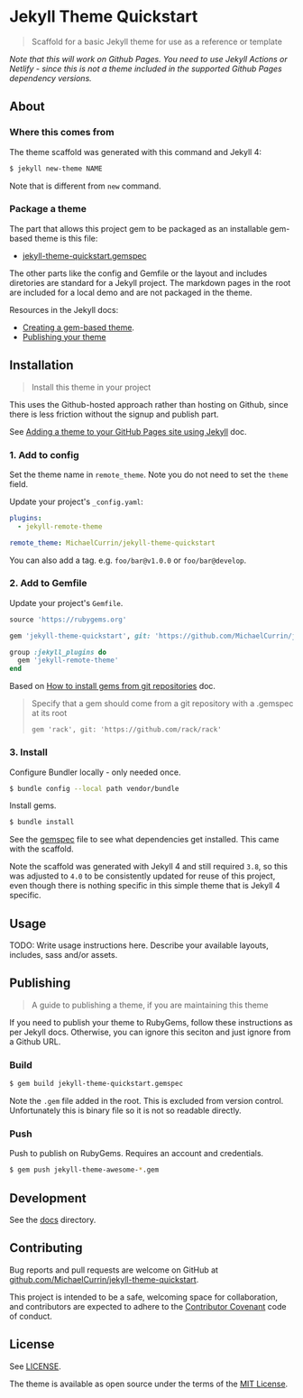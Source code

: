 # Jekyll Theme Quickstart
> Scaffold for a basic Jekyll theme for use as a reference or template


_Note that this will work on Github Pages. You need to use Jekyll Actions or Netlify - since this is not a theme included in the supported Github Pages dependency versions._


## About


### Where this comes from

The theme scaffold was generated with this command and Jekyll 4:

```sh
$ jekyll new-theme NAME
```

Note that is different from `new` command.

### Package a theme

The part that allows this project gem to be packaged as an installable gem-based theme is this file:

- [jekyll-theme-quickstart.gemspec](/jekyll-theme-quickstart.gemspec)

The other parts like the config and Gemfile or the layout and includes diretories are standard for a Jekyll project. The markdown pages in the root are included for a local demo and are not packaged in the theme.

Resources in the Jekyll docs:

- [Creating a gem-based theme](https://jekyllrb.com/docs/themes/#creating-a-gem-based-theme).
- [Publishing your theme](https://jekyllrb.com/docs/themes/#publishing-your-theme)


## Installation
>  Install this theme in your project

This uses the Github-hosted approach rather than hosting on Github, since there is less friction without the signup and publish part.

See [Adding a theme to your GitHub Pages site using Jekyll](https://help.github.com/en/github/working-with-github-pages/adding-a-theme-to-your-github-pages-site-using-jekyll) doc.


### 1. Add to config

Set the theme name in `remote_theme`. Note you do not need to set the `theme` field.

Update your project's `_config.yaml`:

```yaml
plugins:
  - jekyll-remote-theme

remote_theme: MichaelCurrin/jekyll-theme-quickstart
```

You can also add a tag. e.g. `foo/bar@v1.0.0` or `foo/bar@develop`.

### 2. Add to Gemfile

Update your project's `Gemfile`.

```ruby
source 'https://rubygems.org'

gem 'jekyll-theme-quickstart', git: 'https://github.com/MichaelCurrin/jekyll-theme-quickstart'

group :jekyll_plugins do
  gem 'jekyll-remote-theme'
end
```

Based on [How to install gems from git repositories](https://bundler.io/guides/git.html) doc.

>  Specify that a gem should come from a git repository with a .gemspec at its root
>
> `gem 'rack', git: 'https://github.com/rack/rack'`


### 3. Install

Configure Bundler locally - only needed once.

```sh
$ bundle config --local path vendor/bundle
```

Install gems.

```sh
$ bundle install
```

See the [gemspec](jekyll-theme-quickstart.gemspec) file to see what dependencies get installed. This came with the scaffold. 

Note the scaffold was generated with Jekyll 4 and still required `3.8`, so this was adjusted to `4.0` to be consistently updated for reuse of this project, even though there is nothing specific in this simple theme that is Jekyll 4 specific.


## Usage

TODO: Write usage instructions here. Describe your available layouts, includes, sass and/or assets.


## Publishing
> A guide to publishing a theme, if you are maintaining this theme

If you need to publish your theme to RubyGems, follow these instructions as per Jekyll docs. Otherwise, you can ignore this seciton and just ignore from a Github URL.

### Build

```sh
$ gem build jekyll-theme-quickstart.gemspec
```

Note the `.gem` file added in the root. This is excluded from version control. Unfortunately this is binary file so it is not so readable directly.

### Push

Push to publish on RubyGems. Requires an account and credentials.

```sh
$ gem push jekyll-theme-awesome-*.gem
```


## Development

See the [docs](/docs/) directory.


## Contributing

Bug reports and pull requests are welcome on GitHub at [github.com/MichaelCurrin/jekyll-theme-quickstart](https://github.com/MichaelCurrin/jekyll-theme-quickstart).

This project is intended to be a safe, welcoming space for collaboration, and contributors are expected to adhere to the [Contributor Covenant](http://contributor-covenant.org) code of conduct.


## License

See [LICENSE](/LICENSE).

The theme is available as open source under the terms of the [MIT License](https://opensource.org/licenses/MIT).
